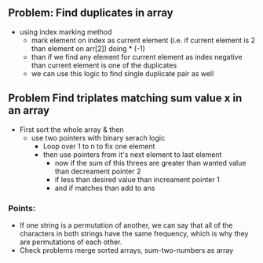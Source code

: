 ## Problem: Find duplicates in array
- using index marking method 
  - mark element on index as current element (i.e. if current element is 2 than element on arr[2]) doing * (-1)
  - than if we find any element for current element as index negative than current element is one of the duplicates
  - we can use this logic to find single duplicate pair as well

## Problem Find triplates matching sum value x in an array
- First sort the whole array & then 
	- use two pointers with binary serach logic 
		- Loop over 1 to n to fix one element 
		- then use pointers from it's next element to last element 
			- now if the sum of this threes are greater than wanted value than decreament pointer 2 
			- if less than desired value than increament pointer 1
			- and if matches than add to ans

### Points:
- If one string is a permutation of another,
  we can say that all of the characters in both strings have the same frequency,
  which is why they are permutations of each other.
- Check problems merge sorted arrays, sum-two-numbers as array
